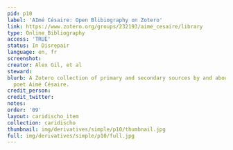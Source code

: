 ```yaml
---
pid: p10
label: 'AImé Césaire: Open Blibiography on Zotero'
link: https://www.zotero.org/groups/232193/aime_cesaire/library
type: Online Bibliography
access: 'TRUE'
status: In Disrepair
language: en, fr
screenshot: 
creator: Alex Gil, et al
steward: 
blurb: A Zotero collection of primary and secondary sources by and about Martinican
  poet Aimé Césaire.
credit_person: 
credit_twitter: 
notes: 
order: '09'
layout: caridischo_item
collection: caridischo
thumbnail: img/derivatives/simple/p10/thumbnail.jpg
full: img/derivatives/simple/p10/full.jpg
---
```

